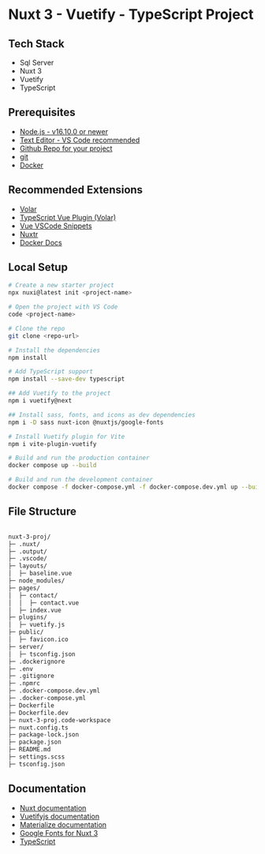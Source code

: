 # Nuxt 3 - Vuetify - TypeScript Project

## Tech Stack

- Sql Server
- Nuxt 3
- Vuetify
- TypeScript

## Prerequisites

- [Node.js - v16.10.0 or newer](https://nodejs.org/en)
- [Text Editor - VS Code recommended](https://code.visualstudio.com/)
- [Github Repo for your project](https://github.com/)
- [git](https://git-scm.com/downloads)
- [Docker](https://docs.docker.com/get-docker/)

## Recommended Extensions

- [Volar](https://marketplace.visualstudio.com/items?itemName=Vue.volar)
- [TypeScript Vue Plugin (Volar)](https://marketplace.visualstudio.com/items?itemName=Vue.vscode-typescript-vue-plugin)
- [Vue VSCode Snippets](https://marketplace.visualstudio.com/items?itemName=sdras.vue-vscode-snippets)
- [Nuxtr](https://marketplace.visualstudio.com/items?itemName=Nuxtr.nuxtr-vscode)
- [Docker Docs](https://docs.docker.com/)

## Local Setup
````bash
# Create a new starter project
npx nuxi@latest init <project-name>

# Open the project with VS Code
code <project-name>

# Clone the repo
git clone <repo-url>

# Install the dependencies
npm install

# Add TypeScript support
npm install --save-dev typescript

## Add Vuetify to the project
npm i vuetify@next

## Install sass, fonts, and icons as dev dependencies
npm i -D sass nuxt-icon @nuxtjs/google-fonts

# Install Vuetify plugin for Vite
npm i vite-plugin-vuetify

# Build and run the production container
docker compose up --build

# Build and run the development container
docker compose -f docker-compose.yml -f docker-compose.dev.yml up --build
````

## File Structure
````bash 

nuxt-3-proj/
├─ .nuxt/
├─ .output/
├─ .vscode/
├─ layouts/
│  ├─ baseline.vue
├─ node_modules/
├─ pages/
│  ├─ contact/
│  │  ├─ contact.vue
│  ├─ index.vue
├─ plugins/
│  ├─ vuetify.js
├─ public/
│  ├─ favicon.ico
├─ server/
│  ├─ tsconfig.json
├─ .dockerignore
├─ .env
├─ .gitignore
├─ .npmrc
├─ .docker-compose.dev.yml
├─ .docker-compose.yml
├─ Dockerfile
├─ Dockerfile.dev
├─ nuxt-3-proj.code-workspace
├─ nuxt.config.ts
├─ package-lock.json
├─ package.json
├─ README.md
├─ settings.scss
├─ tsconfig.json
````

## Documentation

- [Nuxt documentation](https://nuxt.com/docs/getting-started/introduction)
- [Vuetifyjs documentation](https://vuetifyjs.com/en/)
- [Materialize documentation](https://materializecss.com/)
- [Google Fonts for Nuxt 3](https://google-fonts.nuxtjs.org/getting-started/setup)
- [TypeScript](https://www.typescriptlang.org/docs/)
